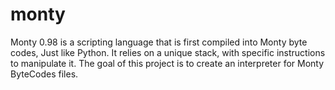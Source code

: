# monty
Monty 0.98 is a scripting language that is first compiled into Monty byte codes, Just like Python. It relies on a unique stack, with specific instructions to manipulate it. The goal of this project is to create an interpreter for Monty ByteCodes files.
